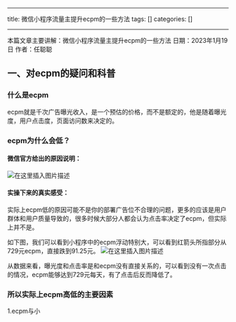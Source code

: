 
--- 
title:  微信小程序流量主提升ecpm的一些方法 
tags: []
categories: [] 

---
>  
 本篇文章主要讲解：微信小程序流量主提升ecpm的一些方法 日期：2023年1月19日 作者：任聪聪 


## 一、对ecpm的疑问和科普

### 什么是ecpm

ecpm就是千次广告曝光收入，是一个预估的价格，而不是额定的，他是随着曝光度，用户点击度，页面访问数来决定的。

### ecpm为什么会低？

#### 微信官方给出的原因说明：

<img src="https://img-blog.csdnimg.cn/34a0ede246c548aba3f74dcbb0e8419f.png" alt="在这里插入图片描述">

#### 实操下来的真实感受：

实际上ecpm低的原因可能不是你的部署广告位不合理的问题，更多的应该是用户群体和用户质量导致的，很多时候大部分人都会认为点击率决定了ecpm，但实际上并不是。

如下图，我们可以看到小程序中的ecpm浮动特别大，可以看到红箭头所指部分从729元ecpm，直接跌到91.25元。 <img src="https://img-blog.csdnimg.cn/720e15789fab464fae089c3fa1886417.png" alt="在这里插入图片描述">

从数据来看，曝光度和点击率是和ecpm没有直接关系的，可以看到没有一次点击的情况，ecpm能够达到729元每天，有了点击后反而降低了。

### 所以实际上ecpm高低的主要因素

1.ecpm与小
